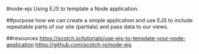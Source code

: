 #node-ejs
Using EJS to template a Node application.

##purpose
how we can create a simple application and use EJS to include repeatable parts of our site (partials) and pass data to our views.

##resources
https://scotch.io/tutorials/use-ejs-to-template-your-node-application
https://github.com/scotch-io/node-ejs
